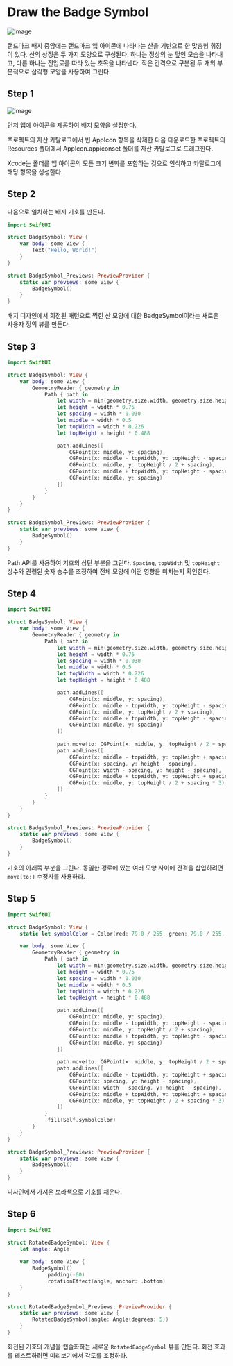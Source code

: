 # ****Draw the Badge Symbol****
![image](https://github.com/jsa0224/somdokki-study/assets/94514250/67df0697-1454-4881-b322-e3d51c890d51)

랜드마크 배지 중앙에는 랜드마크 앱 아이콘에 나타나는 산을 기반으로 한 맞춤형 휘장이 있다. 산의 상징은 두 가지 모양으로 구성된다. 하나는 정상의 눈 덮인 모습을 나타내고, 다른 하나는 진입로를 따라 있는 초목을 나타낸다. 작은 간격으로 구분된 두 개의 부분적으로 삼각형 모양을 사용하여 그린다. 

## Step 1
![image](https://github.com/jsa0224/somdokki-study/assets/94514250/faae040f-07a5-4cfe-abed-7887f61f6c74)

먼저 앱에 아이콘을 제공하여 배지 모양을 설정한다.

프로젝트의 자산 카탈로그에서 빈 AppIcon 항목을 삭제한 다음 다운로드한 프로젝트의 Resources 폴더에서 AppIcon.appiconset 폴더를 자산 카탈로그로 드래그한다. 

Xcode는 폴더를 앱 아이콘의 모든 크기 변화를 포함하는 것으로 인식하고 카탈로그에 해당 항목을 생성한다.

## Step 2

다음으로 일치하는 배지 기호를 만든다.

```swift
import SwiftUI

struct BadgeSymbol: View {
    var body: some View {
        Text("Hello, World!")
    }
}

struct BadgeSymbol_Previews: PreviewProvider {
    static var previews: some View {
        BadgeSymbol()
    }
}
```

배지 디자인에서 회전된 패턴으로 찍힌 산 모양에 대한 BadgeSymbol이라는 새로운 사용자 정의 뷰를 만든다.

## Step 3

```swift
import SwiftUI

struct BadgeSymbol: View {
    var body: some View {
        GeometryReader { geometry in
            Path { path in
                let width = min(geometry.size.width, geometry.size.height)
                let height = width * 0.75
                let spacing = width * 0.030
                let middle = width * 0.5
                let topWidth = width * 0.226
                let topHeight = height * 0.488

                path.addLines([
                    CGPoint(x: middle, y: spacing),
                    CGPoint(x: middle - topWidth, y: topHeight - spacing),
                    CGPoint(x: middle, y: topHeight / 2 + spacing),
                    CGPoint(x: middle + topWidth, y: topHeight - spacing),
                    CGPoint(x: middle, y: spacing)
                ])
            }
        }
    }
}

struct BadgeSymbol_Previews: PreviewProvider {
    static var previews: some View {
        BadgeSymbol()
    }
}
```

Path API를 사용하여 기호의 상단 부분을 그린다. `Spacing`, `topWidth` 및 `topHeight` 상수와 관련된 숫자 승수를 조정하여 전체 모양에 어떤 영향을 미치는지 확인한다. 

## Step 4

```swift
import SwiftUI

struct BadgeSymbol: View {
    var body: some View {
        GeometryReader { geometry in
            Path { path in
                let width = min(geometry.size.width, geometry.size.height)
                let height = width * 0.75
                let spacing = width * 0.030
                let middle = width * 0.5
                let topWidth = width * 0.226
                let topHeight = height * 0.488

                path.addLines([
                    CGPoint(x: middle, y: spacing),
                    CGPoint(x: middle - topWidth, y: topHeight - spacing),
                    CGPoint(x: middle, y: topHeight / 2 + spacing),
                    CGPoint(x: middle + topWidth, y: topHeight - spacing),
                    CGPoint(x: middle, y: spacing)
                ])
                
                path.move(to: CGPoint(x: middle, y: topHeight / 2 + spacing * 3))
                path.addLines([
                    CGPoint(x: middle - topWidth, y: topHeight + spacing),
                    CGPoint(x: spacing, y: height - spacing),
                    CGPoint(x: width - spacing, y: height - spacing),
                    CGPoint(x: middle + topWidth, y: topHeight + spacing),
                    CGPoint(x: middle, y: topHeight / 2 + spacing * 3)
                ])
            }
        }
    }
}

struct BadgeSymbol_Previews: PreviewProvider {
    static var previews: some View {
        BadgeSymbol()
    }
}
```

기호의 아래쪽 부분을 그린다. 동일한 경로에 있는 여러 모양 사이에 간격을 삽입하려면 `move(to:)` 수정자를 사용하라. 

## Step 5

```swift
import SwiftUI

struct BadgeSymbol: View {
    static let symbolColor = Color(red: 79.0 / 255, green: 79.0 / 255, blue: 191.0 / 255)

    var body: some View {
        GeometryReader { geometry in
            Path { path in
                let width = min(geometry.size.width, geometry.size.height)
                let height = width * 0.75
                let spacing = width * 0.030
                let middle = width * 0.5
                let topWidth = width * 0.226
                let topHeight = height * 0.488

                path.addLines([
                    CGPoint(x: middle, y: spacing),
                    CGPoint(x: middle - topWidth, y: topHeight - spacing),
                    CGPoint(x: middle, y: topHeight / 2 + spacing),
                    CGPoint(x: middle + topWidth, y: topHeight - spacing),
                    CGPoint(x: middle, y: spacing)
                ])
                
                path.move(to: CGPoint(x: middle, y: topHeight / 2 + spacing * 3))
                path.addLines([
                    CGPoint(x: middle - topWidth, y: topHeight + spacing),
                    CGPoint(x: spacing, y: height - spacing),
                    CGPoint(x: width - spacing, y: height - spacing),
                    CGPoint(x: middle + topWidth, y: topHeight + spacing),
                    CGPoint(x: middle, y: topHeight / 2 + spacing * 3)
                ])
            }
            .fill(Self.symbolColor)
        }
    }
}

struct BadgeSymbol_Previews: PreviewProvider {
    static var previews: some View {
        BadgeSymbol()
    }
}
```

디자인에서 가져온 보라색으로 기호를 채운다.

## Step 6

```swift
import SwiftUI

struct RotatedBadgeSymbol: View {
    let angle: Angle
    
    var body: some View {
        BadgeSymbol()
            .padding(-60)
            .rotationEffect(angle, anchor: .bottom)
    }
}

struct RotatedBadgeSymbol_Previews: PreviewProvider {
    static var previews: some View {
        RotatedBadgeSymbol(angle: Angle(degrees: 5))
    }
}
```

회전된 기호의 개념을 캡슐화하는 새로운 `RotatedBadgeSymbol` 뷰를 만든다. 회전 효과를 테스트하려면 미리보기에서 각도를 조정하라.
